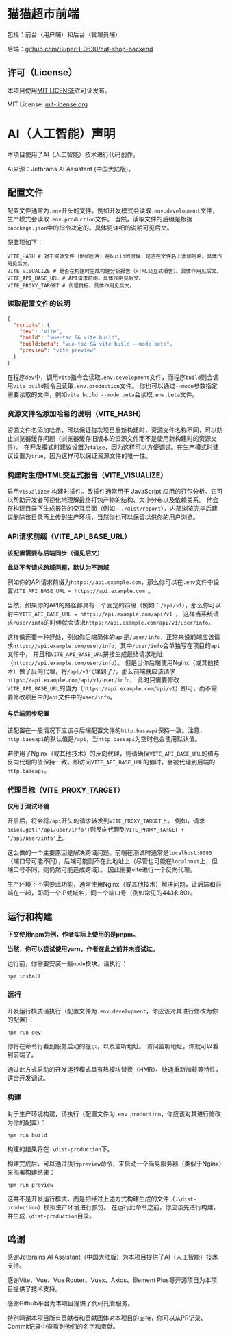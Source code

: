# 猫猫超市前端
包括：前台（用户端）和后台（管理员端）

后端：[github.com/SuperH-0630/cat-shop-backend](https://github.com/SuperH-0630/cat-shop-backend)

## 许可（License）
本项目使用[MIT LICENSE](./LICENSE)许可证发布。

MIT License: [mit-license.org](https://mit-license.org/)

# AI（人工智能）声明
本项目使用了AI（人工智能）技术进行代码创作。

AI来源：Jetbrains AI Assistant (中国大陆版)。

## 配置文件
配置文件通常为`.env`开头的文件。例如开发模式会读取`.env.development`文件，生产模式会读取`.env.production`文件。
当然，读取文件的后缀是根据`pacckage.json`中的指令决定的。具体更详细的说明可见后文。

配置项如下：
```.env
VITE_HASH # 对于资源文件（例如图片）在build的时候，是否在文件名上添加哈希。具体作用见后文。
VITE_VISUALIZE # 是否在构建时生成构建分析报告（HTML交互式报告）。具体作用见后文。
VITE_API_BASE_URL # API请求前缀。具体作用见后文。
VITE_PROXY_TARGET # 代理目标。具体作用见后文。
```

### 读取配置文件的说明
```json
{
  "scripts": {
    "dev": "vite",
    "build": "vue-tsc && vite build",
    "build:beta": "vue-tsc && vite build --mode beta",
    "preview": "vite preview"
  }
}
```
在程序`dev`中，调用`vite`指令会读取`.env.development`文件，而程序`build`则会调用`vite build`指令且读取`.env.production`文件。
你也可以通过`--mode`参数指定需要读取的文件，例如`vite build --mode beta`会读取`.env.beta`文件。

### 资源文件名添加哈希的说明（VITE_HASH）
资源文件名添加哈希，可以保证每次项目重新构建时，资源文件名称不同，可以防止浏览器缓存问题（浏览器缓存旧版本的资源文件而不是使用新构建时的资源文件）。
在开发模式时建议设置为`false`，因为这样可以方便调试。在生产模式时建议设置为`true`，因为这样可以保证资源文件的唯一性。

### 构建时生成HTML交互式报告（VITE_VISUALIZE）
启用`visualizer` 构建时插件。改插件通常用于 JavaScript 应用的打包分析。它可以帮助开发者可视化地理解最终打包产物的结构、大小分布以及依赖关系。
他会在构建目录下生成报告的交互页面（例如：`./dist/report`），内部浏览完毕后建议删除该目录再上传到生产环境，当然你也可以保留以供你的用户浏览。

### API请求前缀（VITE_API_BASE_URL）
**该配置需要与后端同步（请见后文）**

**此处不考请求跨域问题，默认为不跨域**

例如你的API请求前缀为`https://api.example.com`，那么你可以在`.env`文件中设置`VITE_API_BASE_URL = https://api.example.com `。

当然，如果你的API的路径都具有一个固定的前缀（例如：`/api/v1`），那么你可以射中`VITE_API_BASE_URL = https://api.example.com/api/v1 `，
这样当系统请求`/user/info`的时候就会请求` https://api.example.com/api/v1/user/info `。

这样做还要一种好处，例如你后端简体的api是`/user/info`，正常来说前端应该请求` https://api.example.com/user/info `，其中`/user/info`会单独写在项目的`api`文件中，
并且和`VITE_API_BASE_URL`拼接生成最终请求地址（` https://api.example.com/user/info `）。
但是当你后端使用Nginx（或其他技术）做了反向代理，将`/api/v1`代理到了`/`，那么前端就应该请求` https://api.example.com/api/v1/user/info `，
此时只需要修改`VITE_API_BASE_URL`的值为（` https://api.example.com/api/v1 `）即可，而不需要修改项目中的`api`文件中的`user/info`。

#### 与后端同步配置
该配置在一般情况下应该与后端配置文件的`http.baseapi`保持一致。注意，`http.baseapi`的默认值是`/api`，当`http.baseapi`为空时也会使用默认值。

若使用了Nginx（或其他技术）的反向代理，则请确保`VITE_API_BASE_URL`的值与反向代理的值保持一致。即访问`VITE_API_BASE_URL`的值时，会被代理到后端的`http.baseapi`。

### 代理目标（VITE_PROXY_TARGET）
**仅用于测试环境**

开启后，将会将`/api`开头的请求转发到`VITE_PROXY_TARGET`上。
例如，请求`axios.get('/api/user/info')`则反向代理到`VITE_PROXY_TARGET + '/api/user/info'`上。

这么做的一个主要原因是解决跨域问题。前端在测试时通常是`localhost:8080`（端口号可能不同），后端可能则不在此地址上（尽管也可能在`localhost`上，但端口号不同，则仍然可能造成跨域）。
因此需要vite进行一个反向代理。

生产环境下不需要此功能，通常使用Nginx（或其他技术）解决问题，让后端和前端在一起，即同一个IP或域名，同一个端口号（例如常见的443和80）。

## 运行和构建
**下文使用npm为例，作者实际上使用的是pnpm。**

**当然，你可以尝试使用yarn，作者在此之前并未尝试过。**

运行前，你需要安装一些`node`模块。请执行：
```shell
npm install
```

### 运行
开发运行模式请执行（配置文件为`.env.development`，你应该对其进行修改为你的配置）：
```shell
npm run dev
```

你将在命令行看到服务启动的提示，以及监听地址。
访问监听地址，你就可以看到前端了。

通过此方式启动的开发运行模式具有热模块替换（HMR）、快速重新加载等特性，适合开发调试。

### 构建
对于生产环境构建，请执行（配置文件为`.env.production`，你应该对其进行修改为你的配置）：
```shell
npm run build
```

构建的结果将在`.\dist-production`下。

构建完成后，可以通过执行`preview`命令，来启动一个简易服务器（类似于Nginx）来部署构建结果：
```shell
npm run preview
```

这并不是开发运行模式，而是把经过上述方式构建生成的文件（`.\dist-production`）模拟生产环境进行预览。
在运行此命令之前，你应该先进行构建，并生成`.\dist-production`目录。

## 鸣谢
感谢Jetbrains AI Assistant（中国大陆版）为本项目提供了AI（人工智能）技术支持。

感谢Vite、Vue、Vue Router、Vuex、Axios、Element Plus等开源项目为本项目提供了技术支持。

感谢Github平台为本项目提供了代码托管服务。

特别鸣谢本项目所有贡献者和贡献团体对本项目的支持，你可以从PR记录、Commit记录中查看到他们的名字和贡献。
